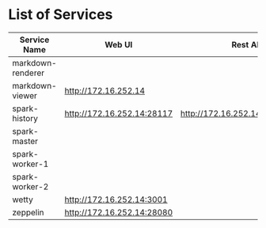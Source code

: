 # List of Services

| Service Name | Web UI | Rest API |
|-------------- |------|------------
| markdown-renderer|
| markdown-viewer|<http://172.16.252.14>
| spark-history|<http://172.16.252.14:28117>| <http://172.16.252.14:28117/api/v1>
| spark-master|
| spark-worker-1|
| spark-worker-2|
| wetty|<http://172.16.252.14:3001>
| zeppelin|<http://172.16.252.14:28080>